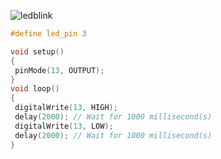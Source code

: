 ![ledblink](https://github.com/user-attachments/assets/c363283e-802e-42c0-bf78-880e2901b264)

```cpp
#define led_pin 3

void setup()
{
 pinMode(13, OUTPUT);
}
void loop()
{
 digitalWrite(13, HIGH);
 delay(2000); // Wait for 1000 millisecond(s)
 digitalWrite(13, LOW);
 delay(2000); // Wait for 1000 millisecond(s)
}

